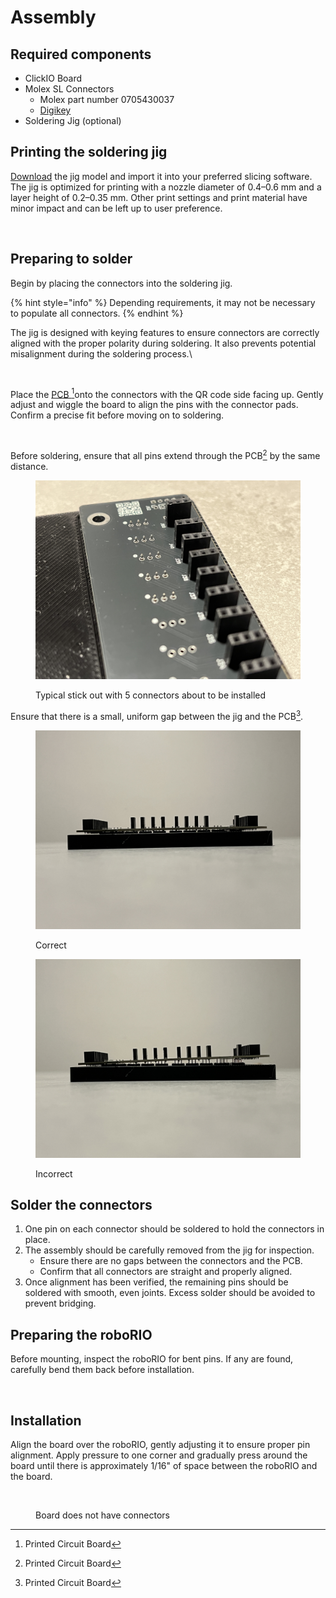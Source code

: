 # Assembly

## Required components

* ClickIO Board
* Molex SL Connectors
  * Molex part number 0705430037
  * [Digikey](https://www.digikey.com/en/products/detail/molex/0705430037/313740?s=N4IgTCBcDaIAwHY4FYAsBmOd0JAXQF8g)
* Soldering Jig (optional)

## Printing the soldering jig

[Download](https://cdn.shopify.com/s/files/1/0633/2783/0104/files/Soldering_Jig_V3.zip?v=1738914655) the jig model and import it into your preferred slicing software. The jig is optimized for printing with a nozzle diameter of 0.4–0.6 mm and a layer height of 0.2–0.35 mm. Other print settings and print material have minor impact and can be left up to user preference.



<div data-full-width="false"><figure><img src="../.gitbook/assets/IMG_5708.jpeg" alt="" width="563"><figcaption></figcaption></figure></div>

## Preparing to solder

Begin by placing the connectors into the soldering jig.&#x20;

{% hint style="info" %}
Depending requirements, it may not be necessary to populate all connectors.&#x20;
{% endhint %}

The jig is designed with keying features to ensure connectors are correctly aligned with the proper polarity during soldering. It also prevents potential misalignment during the soldering process.\


<figure><img src="../.gitbook/assets/IMG_5709.jpeg" alt="" width="563"><figcaption></figcaption></figure>

Place the [PCB ](#user-content-fn-1)[^1]onto the connectors with the QR code side facing up. Gently adjust and wiggle the board to align the pins with the connector pads. Confirm a precise fit before moving on to soldering.

<figure><img src="../.gitbook/assets/IMG_5710.jpeg" alt="" width="563"><figcaption></figcaption></figure>

Before soldering, ensure that all pins extend through the PCB[^1] by the same distance.

<figure><img src="../.gitbook/assets/IMG_5712.jpeg" alt="" width="563"><figcaption><p>Typical stick out with 5 connectors about to be installed</p></figcaption></figure>

Ensure that there is a small, uniform gap between the jig and the PCB[^1].

<div><figure><img src="../.gitbook/assets/IMG_5717.jpeg" alt=""><figcaption><p>Correct</p></figcaption></figure> <figure><img src="../.gitbook/assets/IMG_5718.jpeg" alt=""><figcaption><p>Incorrect</p></figcaption></figure></div>



## Solder the connectors

1. One pin on each connector should be soldered to hold the connectors in place.
2. The assembly should be carefully removed from the jig for inspection.
   * Ensure there are no gaps between the connectors and the PCB.
   * Confirm that all connectors are straight and properly aligned.
3. Once alignment has been verified, the remaining pins should be soldered with smooth, even joints. Excess solder should be avoided to prevent bridging.

## Preparing the roboRIO

Before mounting, inspect the roboRIO for bent pins. If any are found, carefully bend them back before installation.

<figure><img src="../.gitbook/assets/Bent Pin.png" alt=""><figcaption></figcaption></figure>



## Installation

Align the board over the roboRIO, gently adjusting it to ensure proper pin alignment. Apply pressure to one corner and gradually press around the board until there is approximately 1/16" of space between the roboRIO and the board.

<figure><img src="../.gitbook/assets/IMG_5753.png" alt=""><figcaption><p>Board does not have connectors</p></figcaption></figure>

[^1]: Printed Circuit Board
